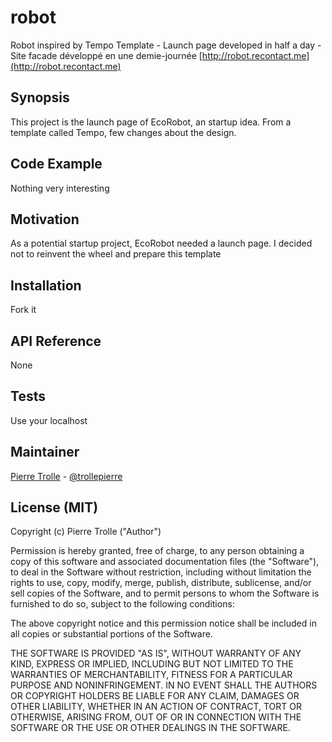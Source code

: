 # robot
Robot inspired by Tempo Template - Launch page developed in half a day - Site facade développé en une demie-journée
[http://robot.recontact.me](http://robot.recontact.me)

## Synopsis

This project is the launch page of EcoRobot, an startup idea. From a template called Tempo, few changes about the design.

## Code Example

Nothing very interesting


## Motivation

As a potential startup project, EcoRobot needed a launch page. I decided not to reinvent the wheel and prepare this template

## Installation

Fork it

## API Reference

None

## Tests

Use your localhost

## Maintainer

[Pierre Trolle](https://github.com/trollepierre) - [@trollepierre](https://twitter.com/PierreTrolle)

## License (MIT)

Copyright (c) Pierre Trolle ("Author")

Permission is hereby granted, free of charge, to any person obtaining a copy of this software and associated documentation files (the "Software"), to deal in the Software without restriction, including without limitation the rights to use, copy, modify, merge, publish, distribute, sublicense, and/or sell copies of the Software, and to permit persons to whom the Software is furnished to do so, subject to the following conditions:

The above copyright notice and this permission notice shall be included in all copies or substantial portions of the Software.

THE SOFTWARE IS PROVIDED "AS IS", WITHOUT WARRANTY OF ANY KIND, EXPRESS OR IMPLIED, INCLUDING BUT NOT LIMITED TO THE WARRANTIES OF MERCHANTABILITY, FITNESS FOR A PARTICULAR PURPOSE AND NONINFRINGEMENT. IN NO EVENT SHALL THE AUTHORS OR COPYRIGHT HOLDERS BE LIABLE FOR ANY CLAIM, DAMAGES OR OTHER LIABILITY, WHETHER IN AN ACTION OF CONTRACT, TORT OR OTHERWISE, ARISING FROM, OUT OF OR IN CONNECTION WITH THE SOFTWARE OR THE USE OR OTHER DEALINGS IN THE SOFTWARE.
